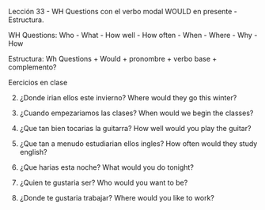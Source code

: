 Lección 33 - WH Questions con el verbo modal WOULD en presente - Estructura.

WH Questions:
Who - What - How well - How often - When - Where - Why - How

Estructura: Wh Questions + Would + pronombre + verbo base + complemento? 


Eercicios en clase


2. ¿Donde irian ellos este invierno?
Where would they go this winter?


3. ¿Cuando empezariamos las clases?
When would we begin the classes?


4. ¿Que tan bien tocarias la guitarra? 
How well would you play the guitar?


5. ¿Que tan a menudo estudiarian ellos ingles?
How often would they study english?


6. ¿Que harias esta noche? 
What would you do tonight?


7. ¿Quien te gustaria ser?
Who would you want to be?


8. ¿Donde te gustaria trabajar?
Where would you like to work?
